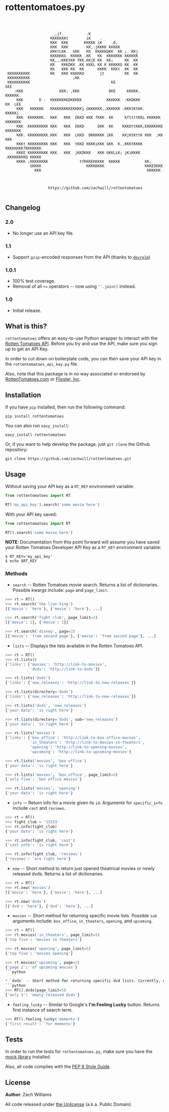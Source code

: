 rottentomatoes.py
================

<pre><code>


                      ,jf.          .K                                          
                    KKKKKKKt        iK    .                                     
                    KKK  KKK       KKKKK iK    .D,                              
                    KKK  KKK        KK,:jKKKK KKKKK                             
                    KKKtLKK.  GKK   KK  KKKKKDKK  KK ;. KKj                     
                    KKKKKKG  KKKKK .KK   KK  KKKKKKK KKKKKK                     
                    KK,,:KKKtKK fKK.KKjK KK  KK;     KK  KK                     
                    KK   KKKDKK .KK KKKL KK K KKKKKG KK  KK                     
                    KK   KKK KK  KK      KKKK  KKKt  KK  KK                     
 KKKKKKKKKK         KK   KKK KKKKKD       jt         KK  KK                     
 KKKKKKKKKK                   ;KK                                               
 KKKKKKKKKK                                    KE                        GEE    
    :KKK                KKK: ,KKK             DKE     KKKKK.           KKKKKK.  
     KKK       D :  KKKKKKKKDKKKKK           KKKKKK  :KKDKKK           KK  LEE  
     KKK   KKKKKK   KKKKKKKKKEKKKKj GKKKKKK,,KKKKKK .KKKtKtKK.         KKKKKj   
     KKK  KKKKKKK.  KKK   KKK  EKKD KKK fKKK  KK     KfttttKKL KKKKKK  KKKKKKK  
     KKK  KKKKKKKKK KKK   KKK  EKKD      DKK  KK    KKKDttKKK;EKKKKKKK  KKKKKKK 
     KKK. KKKKKKKKK.KKK   KKK  LKKD  DKKKKKK iKK    KKjKtKttK KKK  ;KK      KKK 
     KKKt KKKKKKKKK KKK   KKK  tKKD KKKKiKKK GKK  K.,KKKtKKKK KKKKKKKKfKKKKKKK  
     KKKE KKKKKKKKK KKK   KKK  jKKDKKK   KKK GKKLLK; jKiKKKK .KKKKKKKKD KKKKK   
     KKKK ;KKKKKKKK              tfKKKEKKKKK  KKKKK           KK,               
           GKKKK                    KKKKDKKK                  KKKEDKKK          
             KKK                                               KKKKKK           



                   https://github.com/zachwill/rottentomatoes

</code></pre>


Changelog
---------

### 2.0

* No longer use an API key file.

### 1.1

* Support `gzip`-encoded responses from the API (thanks to [`devrelm`](https://github.com/devrelm))

### 1.0.1

* 100% test coverage.
* Removal of all `+=` operators -- now using `''.join()` instead.

### 1.0

* Initial release.


What is this?
------------

`rottentomatoes` offers an easy-to-use Python wrapper to interact with the
[Rotten Tomatoes API](http://developer.rottentomatoes.com/). Before you try and
use the API, make sure you sign up to get an API Key.

In order to cut down on boilerplate code, you can then save your API key in the
`rottentomatoes_api_key.py` file.

Also, note that this package is in no way associated or endorsed by
[RottenTomatoes.com](http://www.rottentomatoes.com/) or [Flixster,
Inc](http://www.flixster.com/).


Installation
------------

If you have `pip` installed, then run the following command:

    pip install rottentomatoes

You can also run `easy_install`:

    easy_install rottentomatoes

Or, if you want to help develop the package, just `git clone` the Github
repository:

    git clone https://github.com/zachwill/rottentomatoes.git


Usage
-----

Without saving your API key as a `RT_KEY` environment variable:

```python
from rottentomatoes import RT

RT('my_api_key').search('some movie here')
```

With your API key saved:

```python
from rottentomatoes import RT

RT().search('some movie here')
```

**NOTE**: Documentation from this point forward will assume you have saved your
Rotten Tomatoes Developer API Key as a `RT_KEY` environment variable:

    $ RT_KEY='my_api_key'
    $ echo $RT_KEY


### Methods

* `search`  -- Rotten Tomatoes movie search. Returns a list of dictionaries. Possible kwargs include: `page` and `page_limit`.
```python
>>> rt = RT()
>>> rt.search('the lion king')
[{'movie': 'here'}, {'movie': 'here'}, ...]

>>> rt.search('fight club', page_limit=2)
[{'movie': 1}, {'movie': 2}]

>>> rt.search('disney', page=2)
[{'movie': 'from second page'}, {'movie': 'from second page'}, ...]
```

* `lists` -- Displays the lists available in the Rotten Tomatoes API.
```python
>>> rt = RT()
>>> rt.lists()
{'links': {'movies': 'http://link-to-movies',
           'dvds': 'http://link-to-dvds'}}

>>> rt.lists('dvds')
{'links': {'new_releases': 'http://link-to-new-releases'}}

>>> rt.lists(directory='dvds')
{'links': {'new_releases': 'http://link-to-new-releases'}}

>>> rt.lists('dvds', 'new_releases')
{'your data': 'is right here'}

>>> rt.lists(directory='dvds', sub='new_releases')
{'your data': 'is right here'}

>>> rt.lists('movies')
{'links': {'box_office': 'http://link-to-box-office-movies',
           'in_theaters': 'http://link-to-movies-in-theaters',
           'opening': 'http://link-to-opening-movies',
           'upcoming': 'http://link-to-upcoming-movies'}

>>> rt.lists('movies', 'box_office')
{'your data': 'is right here'}

>>> rt.lists('movies', 'box_office', page_limit=5)
{'only five': 'box office movies'}

>>> rt.lists('movies', 'opening')
{'your data': 'is right here'}
```

* `info` -- Return info for a movie given its `id`. Arguments for `specific_info` include `cast` and `reviews`.
```python
>>> rt = RT()
>>> fight_club = '13153'
>>> rt.info(fight_club)
{'your data': 'is right here'}

>>> rt.info(fight_club, 'cast')
{'cast info': 'is right here'}

>>> rt.info(fight_club, 'reviews')
{'reviews': 'are right here'}
```

* `new`  -- Short method to return just opened theatrical movies or newly released dvds. Returns a list of dictionaries.
```python
>>> rt = RT()
>>> rt.new('movies')
[{'movie': 'here'}, {'movie': 'here'}, ...]

>>> rt.new('dvds')
[{'dvd': 'here'}, {'dvd': 'here'}, ...]
```

* `movies` -- Short method for returning specific movie lists. Possible `sub` arguments include: `box_office`, `in_theaters`, `opening`, and `upcoming`.
```python
>>> rt = RT()
>>> rt.movies('in_theaters', page_limit=5)
{'top five': 'movies in theaters'}

>>> rt.movies('opening', page_limit=5)
{'top five': 'movies opening'}

>>> rt.movies('upcoming', page=2)
{'page 2': 'of upcoming movies'}
```python

* `dvds` -- Short method for returning specific dvd lists. Currently, only one `sub` argument is possible: `new_releases`.
```python
>>> RT().dvds(page_limit=5)
{'only 5': 'newly released dvds'}
```

* `feeling_lucky` -- Similar to Google's **I'm Feeling Lucky** button. Returns first instance of search term.
```python
>>> RT().feeling_lucky('memento')
{'first result': 'for memento'}
```

Tests
-----

In order to run the tests for `rottentomatoes.py`, make sure you have the
[mock library](http://pypi.python.org/pypi/mock) installed.

Also, all code complies with the [PEP 8 Style Guide](http://www.python.org/dev/peps/pep-0008/).


License
-------

**Author**: Zach Williams

All code released under [the Unlicense](http://unlicense.org/) (a.k.a. Public
Domain).
